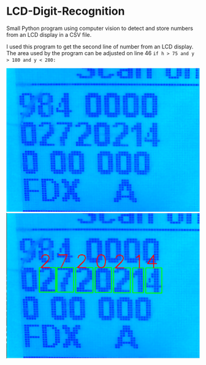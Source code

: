 # LCD-Digit-Recognition
Small Python program using computer vision to detect and store numbers from an LCD display in a CSV file.

I used this program to get the second line of number from an LCD display. The area used by the program can be adjusted on line 46 `if h > 75 and y > 180 and y < 280:`

![Input given to program](https://github.com/avigael/LCD-Digit-Recognition/blob/master/screenshots/input.png)
![Numbers detected by program](https://github.com/avigael/LCD-Digit-Recognition/blob/master/screenshots/output.png)

